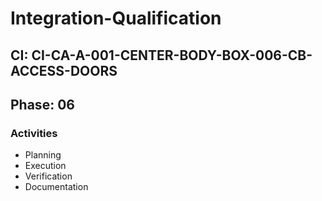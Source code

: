 # Integration-Qualification

## CI: CI-CA-A-001-CENTER-BODY-BOX-006-CB-ACCESS-DOORS
## Phase: 06

### Activities
- Planning
- Execution
- Verification
- Documentation
